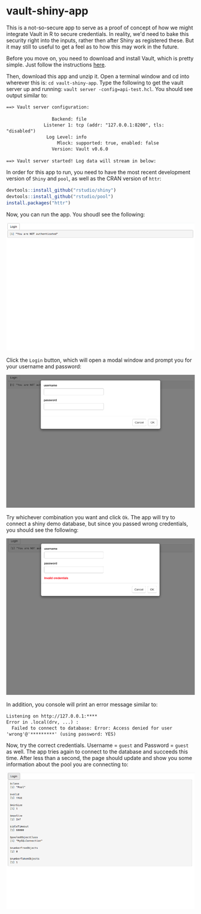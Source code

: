 # vault-shiny-app

This is a not-so-secure app to serve as a proof of concept of how we might integrate Vault in R to secure credentials. 
In reality, we'd need to bake this security right into the inputs, rather then after Shiny as registered these. But
it may still to useful to get a feel as to how this may work in the future.

Before you move on, you need to download and install Vault, which is pretty simple. Just follow the instructions 
[here](https://www.vaultproject.io/intro/getting-started/install.html).

Then, download this app and unzip it. Open a terminal window and cd into wherever this is: `cd vault-shiny-app`.
Type the following to get the vault server up and running: `vault server -config=api-test.hcl`. You should see 
output similar to:

```
==> Vault server configuration:

                 Backend: file
              Listener 1: tcp (addr: "127.0.0.1:8200", tls: "disabled")
               Log Level: info
                   Mlock: supported: true, enabled: false
                 Version: Vault v0.6.0

==> Vault server started! Log data will stream in below:
```

In order for this app to run, you need to have the most recent development version of `Shiny` and `pool`, as well as
the CRAN version of `httr`:

```r
devtools::install_github("rstudio/shiny")
devtools::install_github("rstudio/pool")
install.packages("httr")
```

Now, you can run the app. You shoudl see the following:

![Initial state](screenshots/init.png)

Click the `Login` button, which will open a modal window and prompt you for your username and password:

![Login modal](screenshots/login.png)

Try whichever combination you want and click `Ok`. The app will try to connect a shiny demo database, but since you
passed wrong credentials, you should see the following:

![Wrong credentials](screenshots/wrong.png)

In addition, you console will print an error message similar to:

```
Listening on http://127.0.0.1:****
Error in .local(drv, ...) : 
  Failed to connect to database: Error: Access denied for user 'wrong'@'*********' (using password: YES)
```

Now, try the correct credentials. Username = `guest` and Password = `guest` as well. The app tries again to connect
to the database and succeeds this time. After less than a second, the page should update and show you some information
about the pool you are connecting to:

![Success](screenshots/success.png)

